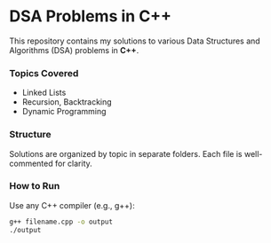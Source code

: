 # DSA Problems in C++

This repository contains my solutions to various Data Structures and Algorithms (DSA) problems in **C++**.

###  Topics Covered
- Linked Lists
- Recursion, Backtracking
- Dynamic Programming


###  Structure
Solutions are organized by topic in separate folders. Each file is well-commented for clarity.

###  How to Run
Use any C++ compiler (e.g., g++):

```bash
g++ filename.cpp -o output
./output
